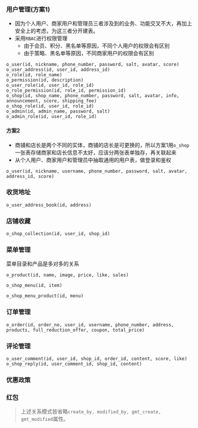 ### 用户管理(方案1)
- 因为个人用户、商家用户和管理员三者涉及到的业务、功能交叉不大，再加上安全上的考虑，为这三者分开建表。
- 采用`RBAC`进行权限管理
	- 由于会员、积分、黑名单等原因，不同个人用户的权限会有区别
	- 由于策略、黑名单等原因，不同商家用户的权限会有区别
```
o_user(id, nickname, phone_number, password, salt, avatar, score)
o_user_address(id, user_id, address_id)
o_role(id, role_name)
o_permission(id, description)
o_user_role(id, user_id, role_id)
o_role_permission(id, role_id, permission_id)
o_shop(id, shop_name, phone_number, password, salt, avatar, info, announcement, score, shipping_fee)
o_shop_role(id, user_id, role_id)
o_admin(id, admin_name, password, salt)
o_admin_role(id, user_id, role_id)
```
#### 方案2
- 商铺和店长是两个不同的实体，商铺的店长是可更换的，所以方案1用`o_shop`一张表存储商家和店长信息不太好，应该分两张表单独存，再关联起来
- 从个人用户、商家用户和管理员中抽取通用的用户表，做登录和鉴权

```
o_user(id, nickname, username, phone_number, password, salt, avatar, address_id, score)

```
### 收货地址
```
o_user_address_book(id, address)
```

### 店铺收藏
```
o_shop_collection(id, user_id, shop_id)
```

### 菜单管理
菜单目录和产品是多对多的关系
```
o_product(id, name, image, price, like, sales)
```
```
o_shop_menu(id, item)
```
```
o_shop_menu_product(id, menu)
```
### 订单管理

```
o_order(id, order_no, user_id, username, phone_number, address, products, full_reduction_offer, coupon, total_price)
```

### 评论管理
```
o_user_comment(id, user_id, shop_id, order_id, content, score, like)
o_shop_reply(id, user_comment_id, shop_id, content)
```
### 优惠政策
### 红包

> 上述关系模式皆省略`create_by, modified_by, gmt_create, gmt_modified`属性。

<!--stackedit_data:
eyJoaXN0b3J5IjpbMTM0MjM2MjI4NiwtMTY2MjEyODQyMSwtMz
A1NjUxNjAyLC0xODQ5NzM3MzIsMTMzMjU3MTAzLC00OTE3ODI0
MzYsMTA1NzU1MTk4OSwxMjI4NTUwODQ0LC0xMTIxOTM3NDk5LD
E5NDQ1MDg3NDYsLTg0MDg0NTIwOCwtOTUzNzg5ODQxLC0xNDc5
Mjk2NTI5LC0xMTEyMTA4OTA4LDE0MjA5NzYwODksLTcyMjgwND
I0NSwtMjEyMzg3NjAzMSwtMTcxODIxNDE1LC0xNjk4MDg0OTE0
LC0xODUzNjgxMDQwXX0=
-->